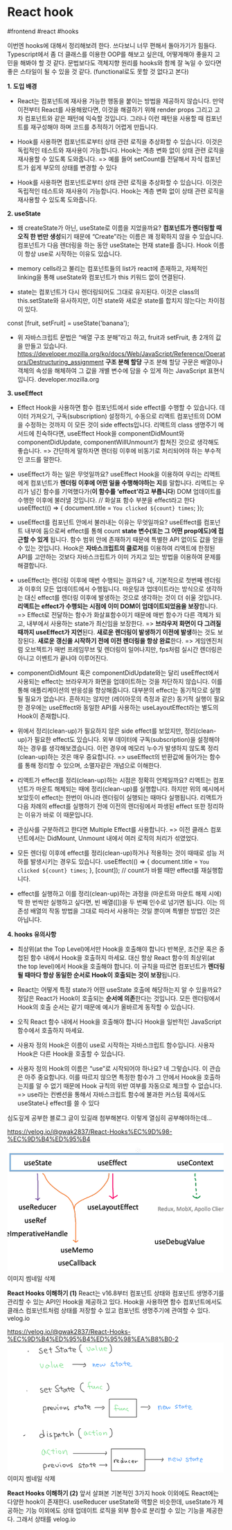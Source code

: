 # React hook
#frontend #react #hooks

 
이번엔 hooks에 대해서 정리해보려 한다.
쓰다보니 너무 편해서 돌아가기가 힘들다. Typescript에서 좀 더 클래스를 이용한 OOP를 해보고 싶은데, 어떻게해야 좋을지 고민을 해봐야 할 것 같다. 문법보다도 객체지향 원리를 hooks와 함께 잘 녹일 수 있다면 좋은 스타일이 될 수 있을 것 같다.
(functional로도 못할 것 없다고 본다)

**1. 도입 배경**
- React는 컴포넌트에 재사용 가능한 행동을 붙이는 방법을 제공하지 않습니다. 만약 이전부터 React를 사용해왔다면, 이것을 해결하기 위해 render props 그리고 고차 컴포넌트와 같은 패턴에 익숙할 것입니다. 그러나 이런 패턴을 사용할 때 컴포넌트를 재구성해야 하며 코드를 추적하기 어렵게 만듭니다.

- Hook를 사용하면 컴포넌트로부터 상태 관련 로직을 추상화할 수 있습니다. 이것은 독립적인 테스트와 재사용이 가능합니다. Hook는 계층 변화 없이 상태 관련 로직을 재사용할 수 있도록 도와줍니다.
=> 예를 들어 setCount를 전달해서 자식 컴포넌트가 쉽게 부모의 상태를 변경할 수 있다

- Hook를 사용하면 컴포넌트로부터 상태 관련 로직을 추상화할 수 있습니다. 이것은 독립적인 테스트와 재사용이 가능합니다. Hook는 계층 변화 없이 상태 관련 로직을 재사용할 수 있도록 도와줍니다.

**2. useState**
- 왜 createState가 아닌, useState로 이름을 지었을까요? **컴포넌트가 렌더링할 때 오직 한 번만 생성**되기 때문에 “Create”라는 이름은 꽤 정확하지 않을 수 있습니다. 컴포넌트가 다음 렌더링을 하는 동안 useState는 현재 state를 줍니다. Hook 이름이 항상 use로 시작하는 이유도 있습니다.

- memory cells라고 불리는 컴포넌트들의 list가 react에 존재하고, 자체적인 linking을 통해 useState와 컴포넌트가 this 키워드 없이 연결된다.

- state는 컴포넌트가 다시 렌더링되어도 그대로 유지된다. 이것은 class의 this.setState와 유사하지만, 이전 state와 새로운 state를 합치지 않는다는 차이점이 있다.

const [fruit, setFruit] = useState('banana');

- 위 자바스크립트 문법은 “배열 구조 분해”라고 하고, fruit과 setFruit, 총 2개의 값을 만들고 있습니다.
https://developer.mozilla.org/ko/docs/Web/JavaScript/Reference/Operators/Destructuring_assignment
**구조 분해 할당**
구조 분해 할당 구문은 배열이나 객체의 속성을 해체하여 그 값을 개별 변수에 담을 수 있게 하는 JavaScript 표현식입니다.
developer.mozilla.org


**3. useEffect**
- Effect Hook을 사용하면 함수 컴포넌트에서 side effect를 수행할 수 있습니다. 데이터 가져오기, 구독(subscription) 설정하기, 수동으로 리액트 컴포넌트의 DOM을 수정하는 것까지 이 모든 것이 side effects입니다. 리액트의 class 생명주기 메서드에 친숙하다면, useEffect Hook을 componentDidMount와 componentDidUpdate, componentWillUnmount가 합쳐진 것으로 생각해도 좋습니다.
=> 간단하게 말하자면 렌더링 이후에 비동기로 처리되어야 하는 부수적인 코드를 말한다.

- useEffect가 하는 일은 무엇일까요? useEffect Hook을 이용하여 우리는 리액트에게 컴포넌트가 **렌더링 이후에 어떤 일을 수행해야하는 지**를 말합니다. 리액트는 우리가 넘긴 함수를 기억했다가(**이 함수를 ‘effect’라고 부릅니다**) DOM 업데이트를 수행한 이후에 불러낼 것입니다.
// 화살표 함수 부분을 effect라고 한다
useEffect(() => { document.title = `You clicked ${count} times`; });

- useEffect를 컴포넌트 안에서 불러내는 이유는 무엇일까요? useEffect를 컴포넌트 내부에 둠으로써 effect를 통해 count **state 변수(또는 그 어떤 prop에도)에 접근할 수 있게** 됩니다. 함수 범위 안에 존재하기 때문에 특별한 API 없이도 값을 얻을 수 있는 것입니다. Hook은 **자바스크립트의 클로저**를 이용하여 리액트에 한정된 API를 고안하는 것보다 자바스크립트가 이미 가지고 있는 방법을 이용하여 문제를 해결합니다.

- useEffect는 렌더링 이후에 매번 수행되는 걸까요? 네, 기본적으로 첫번째 렌더링과 이후의 모든 업데이트에서 수행됩니다. 마운팅과 업데이트라는 방식으로 생각하는 대신 effect를 렌더링 이후에 발생하는 것으로 생각하는 것이 더 쉬울 것입니다. **리액트는 effect가 수행되는 시점에 이미 DOM이 업데이트되었음을 보장**합니다.
=> Effect로 전달하는 함수가 화살표함수이기 때문에 매번 함수가 다른 객체가 되고, 내부에서 사용하는 state가 최신임을 보장한다.
=> **브라우저 화면이 다 그려질 때까지 useEffect가 지연**된다. **새로운 렌더링이 발생하기 이전에 발생**하는 것도 보장된다. **새로운 갱신을 시작하기 전에 이전 렌더링을 항상 완료**한다.
=> 게임엔진처럼 오브젝트가 매번 프레임무브 및 렌더링이 일어나지만, fps처럼 실시간 렌더링은 아니고 이벤트가 끝나야 이루어진다.

- componentDidMount 혹은 componentDidUpdate와는 달리 useEffect에서 사용되는 effect는 브라우저가 화면을 업데이트하는 것을 차단하지 않습니다. 이를 통해 애플리케이션의 반응성을 향상해줍니다. 대부분의 effect는 동기적으로 실행될 필요가 없습니다. 흔하지는 않지만 (레이아웃의 측정과 같은) 동기적 실행이 필요한 경우에는 useEffect와 동일한 API를 사용하는 useLayoutEffect라는 별도의 Hook이 존재합니다.

- 위에서 정리(clean-up)가 필요하지 않은 side effect를 보았지만, 정리(clean-up)가 필요한 effect도 있습니다. 외부 데이터에 구독(subscription)을 설정해야 하는 경우를 생각해보겠습니다. 이런 경우에 메모리 누수가 발생하지 않도록 정리(clean-up)하는 것은 매우 중요합니다.
=> useEffect의 반환값에 들어가는 함수를 통해 정리할 수 있으며, 소멸자같은 개념으로 이해한다.

- 리액트가 effect를 정리(clean-up)하는 시점은 정확히 언제일까요? 리액트는 컴포넌트가 마운트 해제되는 때에 정리(clean-up)를 실행합니다. 하지만 위의 예시에서 보았듯이 effect는 한번이 아니라 렌더링이 실행되는 때마다 실행됩니다. 리액트가 다음 차례의 effect를 실행하기 전에 이전의 렌더링에서 파생된 effect 또한 정리하는 이유가 바로 이 때문입니다.

- 관심사를 구분하려고 한다면 Multiple Effect를 사용합니다.
=> 이전 클래스 컴포넌트에서는 DidMount, Unmount 내에서 여러 로직의 처리가 섞였었다.

- 모든 렌더링 이후에 effect를 정리(clean-up)하거나 적용하는 것이 때때로 성능 저하를 발생시키는 경우도 있습니다.
useEffect(() => {
  document.title = `You clicked ${count} times`;
}, [count]); // count가 바뀔 때만 effect를 재실행합니다.

- effect를 실행하고 이를 정리(clean-up)하는 과정을 (마운트와 마운트 해제 시에)딱 한 번씩만 실행하고 싶다면, 빈 배열([])을 두 번째 인수로 넘기면 됩니다. 이는 의존성 배열의 작동 방법을 그대로 따라서 사용하는 것일 뿐이며 특별한 방법인 것은 아닙니다.


**4. hooks 유의사항**
- 최상위(at the Top Level)에서만 Hook을 호출해야 합니다 반복문, 조건문 혹은 중첩된 함수 내에서 Hook을 호출하지 마세요. 대신 항상 React 함수의 최상위(at the top level)에서 Hook을 호출해야 합니다. 이 규칙을 따르면 컴포넌트가 **렌더링 될 때마다 항상 동일한 순서로 Hook이 호출되는 것이 보장**됩니다.

- React는 어떻게 특정 state가 어떤 useState 호출에 해당하는지 알 수 있을까요? 정답은 React가 Hook이 호출되는 **순서에 의존**한다는 것입니다. 모든 렌더링에서 Hook의 호출 순서는 같기 때문에 예시가 올바르게 동작할 수 있습니다.

- 오직 React 함수 내에서 Hook을 호출해야 합니다 Hook을 일반적인 JavaScript 함수에서 호출하지 마세요.
- 사용자 정의 Hook은 이름이 use로 시작하는 자바스크립트 함수입니다. 사용자 Hook은 다른 Hook을 호출할 수 있습니다.
- 사용자 정의 Hook의 이름은 “use”로 시작되어야 하나요? 네 그렇습니다. 이 관습은 아주 중요합니다. 이를 따르지 않으면 특정한 함수가 그 안에서 Hook을 호출하는지를 알 수 없기 때문에 Hook 규칙의 위반 여부를 자동으로 체크할 수 없습니다.
=> use라는 컨벤션을 통해서 자바스크립트 함수에 불과한 커스텀 훅에서도 useState나 effect를 쓸 수 있다


심도깊게 공부한 블로그 글이 있길래 첨부해본다.
이렇게 열심히 공부해야하는데…

https://velog.io/@gwak2837/React-Hooks%EC%9D%98-%EC%9D%B4%ED%95%B4
![](React%20hook/dthumb-phinf.pstatic.net.png)이미지 썸네일 삭제

**React Hooks 이해하기 (1)**
React는 v16.8부터 컴포넌트 상태와 컴포넌트 생명주기를 관리할 수 있는 API인 Hook을 제공하고 있다. Hook을 사용하면 함수 컴포넌트에서도 클래스 컴포넌트처럼 상태를 저장할 수 있고 컴포넌트 생명주기에 관여할 수 있다.
velog.io

https://velog.io/@gwak2837/React-Hooks-%EC%9D%B4%ED%95%B4%ED%95%98%EA%B8%B0-2
![](React%20hook/dthumb-phinf.pstatic.net%202.png)이미지 썸네일 삭제

**React Hooks 이해하기 (2)**
앞서 살펴본 기본적인 3가지 hook 이외에도 React에는 다양한 hook이 존재한다. useReducer useState와 역할은 비슷한데, useState가 제공하는 기능 이외에도 상태 업데이트 로직을 외부 함수로 분리할 수 있는 기능을 제공한다. 그래서 상태를
velog.io


 
